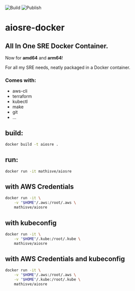 ![Build](https://github.com/mathisve/aiosre-docker/actions/workflows/build-docker.yaml/badge.svg)
![Publish](https://github.com/mathisve/aiosre-docker/actions/workflows/publish-docker.yaml/badge.svg)

# aiosre-docker
## All In One SRE Docker Container.
Now for **amd64** and **arm64**!

For all my SRE needs, neatly packaged in a Docker container.
### Comes with:
- aws-cli
- terraform
- kubectl
- make
- git
- ...

## build:
```bash
docker build -t aiosre .
```

## run:
```bash
docker run -it mathisve/aiosre
```

## with AWS Credentials

```bash
docker run -it \
    -v "$HOME"/.aws:/root/.aws \
    mathisve/aiosre
```

## with kubeconfig
```bash
docker run -it \
    -v "$HOME"/.kube:/root/.kube \
    mathisve/aiosre
```

## with AWS Credentials and kubeconfig
```bash
docker run -it \
    -v "$HOME"/.aws:/root/.aws \
    -v "$HOME"/.kube:/root/.kube \
    mathisve/aiosre
```